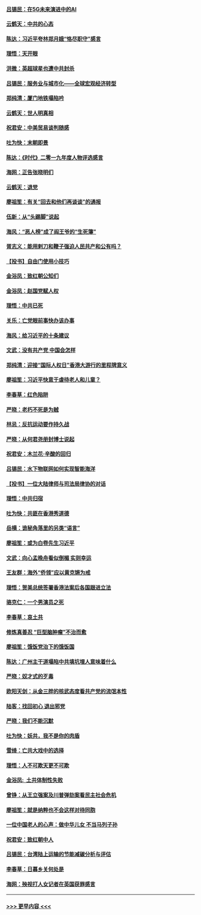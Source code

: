 #### [吕锡民：在5G未来演进中的AI](../pages/nsc993/n11730010.md?t=12182201) 
#### [云鹤天：中共的心态](../pages/nsc993/n11729906.md?t=12182201) 
#### [陈达：习近平夸林郑月娥“恪尽职守”感言](../pages/nsc993/n11729881.md?t=12182201) 
#### [理悟：天开眼](../pages/nsc993/n11729699.md?t=12182201) 
#### [洪微：英超球星也遭中共封杀](../pages/nsc993/n11727243.md?t=12182201) 
#### [吕锡民：服务业与城市化——全球宏观经济转型](../pages/nsc993/n11725845.md?t=12182201) 
#### [郑纯清：厦门地铁塌陷吟](../pages/nsc993/n11725813.md?t=12182201) 
#### [云鹤天：世人明真相](../pages/nsc993/n11725621.md?t=12182201) 
#### [祝君安：中美贸易谈判随感](../pages/nsc993/n11725609.md?t=12182201) 
#### [吐为快：末朝即景](../pages/nsc993/n11723365.md?t=12182201) 
#### [陈达：《时代》二零一九年度人物评选感言](../pages/nsc993/n11723337.md?t=12182201) 
#### [海网：正告张晓明们](../pages/nsc993/n11723228.md?t=12182201) 
#### [云鹤天：退党](../pages/nsc993/n11723056.md?t=12182201) 
#### [廖祖笙：有关“回去和他们再谈谈”的通报](../pages/nsc993/n11722442.md?t=12182201) 
#### [伍新：从“头踢脚”说起](../pages/nsc993/n11722429.md?t=12182201) 
#### [海风：“恶人榜”成了阎王爷的“生死簿”](../pages/nsc993/n11722272.md?t=12182201) 
#### [胥志义：能用剌刀和鞭子强迫人民共产和公有吗？](../pages/nsc993/n11720569.md?t=12182201) 
#### [【投书】自由门使用小技巧](../pages/nsc993/n11720180.md?t=12182201) 
#### [金浴凤：致红朝公知们](../pages/nsc993/n11720563.md?t=12182201) 
#### [金浴凤：赵国党赋人权](../pages/nsc993/n11720533.md?t=12182201) 
#### [理悟：中共已死](../pages/nsc993/n11720233.md?t=12182201) 
#### [关乐：亡党眼前事快办该办事](../pages/nsc993/n11719160.md?t=12182201) 
#### [海风：给习近平的十条建议](../pages/nsc993/n11717616.md?t=12182201) 
#### [文武：没有共产党 中国会怎样](../pages/nsc993/n11717584.md?t=12182201) 
#### [郑纯清：迎接“国际人权日”香港大游行的里程牌意义](../pages/nsc993/n11717417.md?t=12182201) 
#### [廖祖笙：习近平快意于虐待老人和儿童？](../pages/nsc993/n11715313.md?t=12182201) 
#### [李春草：红色陷阱](../pages/nsc993/n11715029.md?t=12182201) 
#### [严晓：老朽不死是为贼](../pages/nsc993/n11712910.md?t=12182201) 
#### [林忌：反抗运动要作持久战](../pages/nsc993/n11712623.md?t=12182201) 
#### [严晓：从何君尧册封博士说起](../pages/nsc993/n11712465.md?t=12182201) 
#### [祝君安：木兰花·辛酸的回归](../pages/nsc993/n11712381.md?t=12182201) 
#### [吕锡民：水下物联网如何实现智能海洋](../pages/nsc993/n11711158.md?t=12182201) 
#### [【投书】一位大陆律师与司法局律协的对话](../pages/nsc993/n11709675.md?t=12182201) 
#### [理悟：中共归宿](../pages/nsc993/n11710059.md?t=12182201) 
#### [吐为快：共匪在香港秀道德](../pages/nsc993/n11709979.md?t=12182201) 
#### [岳横：诡秘角落里的另类“语言”](../pages/nsc993/n11709792.md?t=12182201) 
#### [廖祖笙：或为白卷先生习近平](../pages/nsc993/n11708330.md?t=12182201) 
#### [文武：向心孟晚舟看似倒楣 实则幸运](../pages/nsc993/n11708236.md?t=12182201) 
#### [王友群：海外“侨领”应以黄克锵为戒](../pages/nsc993/n11706176.md?t=12182201) 
#### [理悟：贺美总统签署香港法案后各国跟进立法](../pages/nsc993/n11706853.md?t=12182201) 
#### [骆克仁：一个男演员之死](../pages/nsc993/n11706677.md?t=12182201) 
#### [李春草：哀土共](../pages/nsc993/n11706255.md?t=12182201) 
#### [修炼真善忍 “巨型脑肿瘤”不治而愈](../pages/nsc993/n11705340.md?t=12182201) 
#### [廖祖笙：饿饭党治下的饿饭国](../pages/nsc993/n11705085.md?t=12182201) 
#### [陈达：广州主干道塌陷中共填坑埋人意味着什么](../pages/nsc993/n11705046.md?t=12182201) 
#### [严晓：奴才式的歹毒](../pages/nsc993/n11704826.md?t=12182201) 
#### [欧阳天剑：从金三胖的核武态度看共产党的流氓本性](../pages/nsc993/n11702238.md?t=12182201) 
#### [陆客：找回初心 退出邪党](../pages/nsc993/n11702213.md?t=12182201) 
#### [严晓：我们不能沉默](../pages/nsc993/n11702110.md?t=12182201) 
#### [吐为快：妖共，我不是你的肉盾](../pages/nsc993/n11701366.md?t=12182201) 
#### [雪绮：亡共大戏中的选择](../pages/nsc993/n11699922.md?t=12182201) 
#### [理悟：人不可欺天更不可欺](../pages/nsc993/n11699657.md?t=12182201) 
#### [金浴凤:  土共体制性失败](../pages/nsc993/n11699361.md?t=12182201) 
#### [曾铮：从王立强案及川普弹劾案看民主社会危机](../pages/nsc993/n11699318.md?t=12182201) 
#### [廖祖笙：就是纳粹也不会这样对待同胞](../pages/nsc993/n11697658.md?t=12182201) 
#### [一位中国老人的心声：做中华儿女 不当马列子孙](../pages/nsc993/n11697525.md?t=12182201) 
#### [祝君安：致红朝中人](../pages/nsc993/n11697518.md?t=12182201) 
#### [吕锡民：台湾陆上运输的节能减碳分析与评估](../pages/nsc993/n11694983.md?t=12182201) 
#### [李春草：日暮乡关何处是](../pages/nsc993/n11694805.md?t=12182201) 
#### [海网：殃视打人女记者在英国获罪感言](../pages/nsc993/n11693832.md?t=12182201) 

----
#### [ >>> 更早内容 <<< ](../indexes/nsc993-earlier.md)
